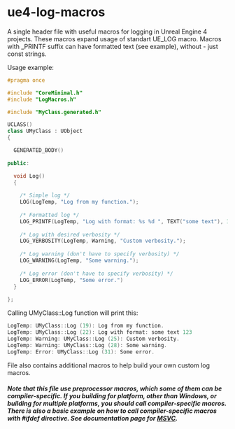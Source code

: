 # ue4-log-macros
A single header file with useful macros for logging in Unreal Engine 4 projects.
These macros expand usage of standart UE_LOG macro.
Macros with _PRINTF suffix can have formatted text (see example), without - just const strings.

Usage example:

```cpp
#pragma once

#include "CoreMinimal.h"
#include "LogMacros.h"

#include "MyClass.generated.h"

UCLASS()
class UMyClass : UObject
{

  GENERATED_BODY()
   
public:

  void Log()
  {
  
    /* Simple log */
    LOG(LogTemp, "Log from my function.");
    
    /* Formatted log */
    LOG_PRINTF(LogTemp, "Log with format: %s %d ", TEXT("some text"), 123);
    
    /* Log with desired verbosity */
    LOG_VERBOSITY(LogTemp, Warning, "Custom verbosity.");
    
    /* Log warning (don't have to specify verbosity) */
    LOG_WARNING(LogTemp, "Some warning.");
    
    /* Log error (don't have to specify verbosity) */
    LOG_ERROR(LogTemp, "Some error.")
  }
  
};
```

Calling UMyClass::Log function will print this:

```cpp
LogTemp: UMyClass::Log (19): Log from my function.
LogTemp: UMyClass::Log (22): Log with format: some text 123
LogTemp: Warning: UMyClass::Log (25): Custom verbosity.
LogTemp: Warning: UMyClass::Log (28): Some warning.
LogTemp: Error: UMyClass::Log (31): Some error.
```

File also contains additional macros to help build your own custom log macros.

##### Note that this file use preprocessor macros, which some of them can be compiler-specific. If you building for platform, other than Windows, or building for multiple platforms, you should call compiler-specific macros. There is also a basic example on how to call compiler-specific macros with #ifdef directive. See documentation page for [MSVC](https://docs.microsoft.com/ru-ru/cpp/preprocessor/predefined-macros).
